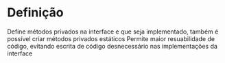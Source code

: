 # Definição
Define métodos privados na interface e que seja implementado, também é possível criar métodos privados estáticos
Permite maior resuabilidade de código, evitando escrita de código desnecessário nas implementações da interface